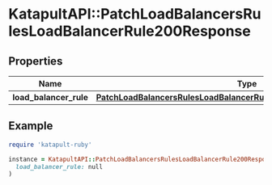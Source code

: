 # KatapultAPI::PatchLoadBalancersRulesLoadBalancerRule200Response

## Properties

| Name | Type | Description | Notes |
| ---- | ---- | ----------- | ----- |
| **load_balancer_rule** | [**PatchLoadBalancersRulesLoadBalancerRule200ResponseLoadBalancerRule**](PatchLoadBalancersRulesLoadBalancerRule200ResponseLoadBalancerRule.md) |  |  |

## Example

```ruby
require 'katapult-ruby'

instance = KatapultAPI::PatchLoadBalancersRulesLoadBalancerRule200Response.new(
  load_balancer_rule: null
)
```

